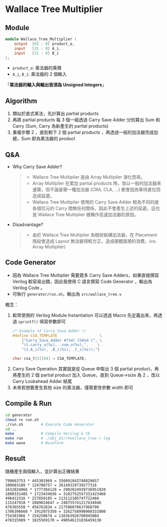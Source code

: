# Wallace Tree Multiplier

## Module 
```verilog
module Wallace_Tree_Multiplier (
	output	[63 : 0] product_o,
	input	[31 : 0] A_i,
	input	[31 : 0] B_i
);
```
- `product_o`: 乘法器的乘積
- `A_i`, `B_i`: 乘法器的 2 個輸入

「**乘法器的輸入與輸出皆須為 Unsigned Integers**」

## Algorithm
1. 類似於直式乘法，先計算出 partial products 
2. 再將 partial products 每 3 個一組透過 Carry Save Adder 分別算出 Sum 和 Carry (Sum, Carry 為新產生的 partial products) 
3. 重複步驟 2 ，直到剩下 2 個 partial products ，再透過一般的加法器完成加總，Sum 即為乘法器的 product

## Q&A
- Why Carry Save Adder?
    > - Wallace Tree Multiplier 是由 Array Multiplier 演化而來。
    > - Array Multiplier 在累加 partial products 時，皆以一般的加法器來運算，但不論是哪一種加法器 (CRA, CLA, ...) 都會因為等待進位而造成延遲。
    > - Wallace Tree Multiplier 使用的 Carry Save Adder 較為不同的是各個位元的 Carry 間無任何關係，因此不會產生上述的延遲。這也是 Wallace Tree Multiplier 被稱作高速加法器的原因。
- Disadvantage?
    > - 由於 Wallace Tree Multiplier 為樹狀結構加法器，在 Placement 階段會造成 Layout 無法變得較方正，造成硬體面積的浪費。(vs. Array Multiplier)

## Code Generator
- 因為 Wallace Tree Multiplier 需要眾多 Carry Save Adders，如果直接撰寫 Verilog 較容易出錯，因此我使用 C 語言撰寫 Code Generator ，輸出為 Verilog Code 。
- 可執行 `generator/run.sh`，輸出為 `src/wallace_tree.v`

概念：
1. 較常使用的 Verilog Module Instantiation 可以透過 Macro 先定義出來，再透過 `sprintf()` 填寫參數即可
    ```c
    /* Example of Carry Save Adder */
    #define CSA_TEMPLATE                   \
        {"Carry_Save_Adder #(%d) CSA%d (", \
        "\t.carry_o(%s), .sum_o(%s),",    \
        "\t.A_i(%s), .B_i(%s), .C_i(%s));"}
    
    char csa_t[3][64] = CSA_TEMPLATE;
    ```
2. Carry Save Operation 其實就是從 Queue 中取出 3 個 partial product，再將產生的 2 個 partial product 加入 Queue，直到 Queue->size 為 2 ，改以 Carry Lookahead Adder 結尾
3. 未來若想要產生其他 size 的乘法器，僅需更改參數 width 即可

## Compile & Run
```bash
cd generator
chmod +x run.sh	
./run.sh        # Execute Code Generator
cd ..
make            # Compile Verilog & tb
make run        # ./obj_dir/Vwallace_tree > log
make wave       # Waveform
```

## Result
隨機產生兩個輸入，並計算出正確結果
```
799663753 * 445301969 = 356091843748829657
209683188 * 124708757 = 26149329739277316
1632824066 * 1777304120 = 2902024939736951920
1800331485 * 1723434036 = 3102752557331423460
496412316 * 227859185 = 113112105747722460
115247918 * 2089024647 = 240755741217434946
476365550 * 456762834 = 217586078637968700
1706396660 * 1912075350 = 3262758990908331000
754381966 * 154250674 = 116363926708945084
478315989 * 1025569170 = 490546131836459130
```
